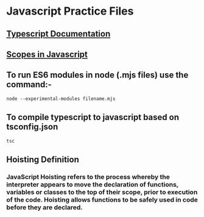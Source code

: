 # Javascript Practice Files

## [Typescript Documentation](https://www.typescriptlang.org/docs/)
## [Scopes in Javascript](https://www.youtube.com/watch?v=XgSjoHgy3Rk&t=60s)

## To run ES6 modules in node (.mjs files) use the command:-

    node --experimental-modules filename.mjs

## To compile typescript to javascript based on tsconfig.json

    tsc
 
## Hoisting Definition

### JavaScript Hoisting refers to the process whereby the interpreter appears to move the declaration of functions, variables or classes to the top of their scope, prior to execution of the code. Hoisting allows functions to be safely used in code before they are declared.